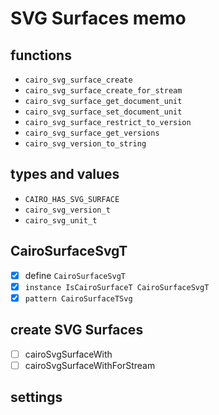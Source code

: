 SVG Surfaces memo
=================

functions
---------

* `cairo_svg_surface_create`
* `cairo_svg_surface_create_for_stream`
* `cairo_svg_surface_get_document_unit`
* `cairo_svg_surface_set_document_unit`
* `cairo_svg_surface_restrict_to_version`
* `cairo_svg_surface_get_versions`
* `cairo_svg_version_to_string`

types and values
-----------------

* `CAIRO_HAS_SVG_SURFACE`
* `cairo_svg_version_t`
* `cairo_svg_unit_t`

CairoSurfaceSvgT
----------------

* [x]  define `CairoSurfaceSvgT`
* [x] `instance IsCairoSurfaceT CairoSurfaceSvgT`
* [x] `pattern CairoSurfaceTSvg`

create SVG Surfaces
--------------------

* [ ] cairoSvgSurfaceWith
* [ ] cairoSvgSurfaceWithForStream

settings
--------
